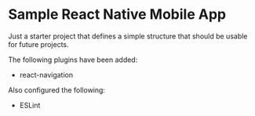 Sample React Native Mobile App
==============================

Just a starter project that defines a simple structure that should be usable for future projects.

The following plugins have been added:

 * react-navigation

Also configured the following:

 * ESLint
